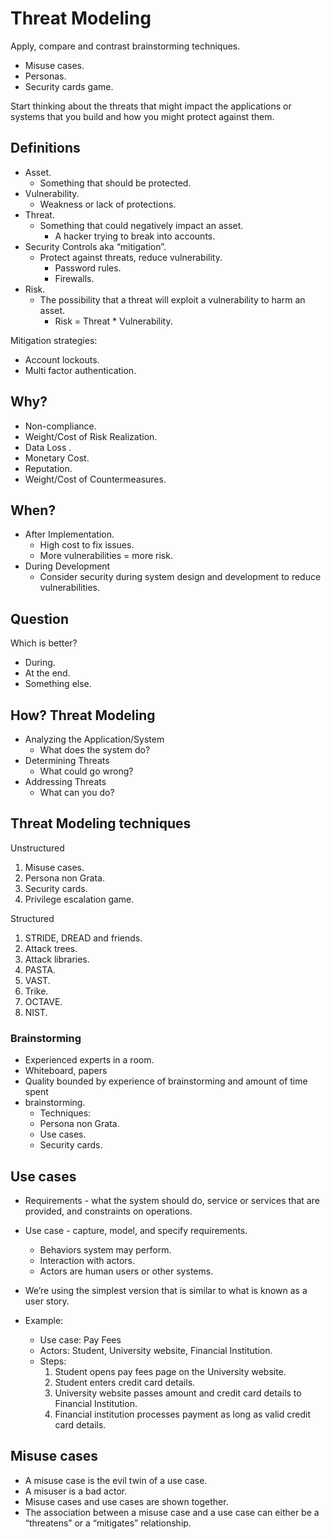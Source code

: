 # Threat Modeling

Apply, compare and contrast brainstorming techniques.
- Misuse cases.
- Personas.
- Security cards game.

Start thinking about the threats that might impact the applications or systems
that you build and how you might protect against them.

## Definitions

- Asset.
    - Something that should be protected.
- Vulnerability.
    - Weakness or lack of protections.
- Threat.
    - Something that could negatively impact an asset.
        - A hacker trying to break into accounts.
- Security Controls aka “mitigation”.
    - Protect against threats, reduce vulnerability.
        - Password rules.
        - Firewalls.
- Risk.
    - The possibility that a threat will exploit a vulnerability to
      harm an asset.
        - Risk = Threat * Vulnerability.

Mitigation strategies:
- Account lockouts.
- Multi factor authentication.

## Why?

- Non-compliance.
- Weight/Cost of Risk Realization.
- Data Loss .
- Monetary Cost.
- Reputation.
- Weight/Cost of Countermeasures.

## When?

- After Implementation.
    - High cost to fix issues.
    - More vulnerabilities = more risk.
- During Development
    - Consider security during system design and development to reduce vulnerabilities.

## Question

Which is better?
- During.
- At the end.
- Something else.

## How? Threat Modeling

- Analyzing the Application/System
    - What does the system do?
- Determining Threats
    - What could go wrong?
- Addressing Threats
    - What can you do?

## Threat Modeling techniques

Unstructured
1. Misuse cases.
2. Persona non Grata.
3. Security cards.
4. Privilege escalation game.

Structured
1. STRIDE, DREAD and friends.
2. Attack trees.
3. Attack libraries.
4. PASTA.
5. VAST.
6. Trike.
7. OCTAVE.
8. NIST.

### Brainstorming

- Experienced experts in a room.
- Whiteboard, papers
- Quality bounded by experience of brainstorming and amount of time spent
- brainstorming.
    - Techniques:
    - Persona non Grata.
    - Use cases.
    - Security cards.

## Use cases

- Requirements - what the system should do, service or services that are
  provided, and constraints on operations.

- Use case - capture, model, and specify requirements.
    - Behaviors system may perform.
    - Interaction with actors. 
    - Actors are human users or other systems.
- We’re using the simplest version that is similar to what is known as a
  user story.
- Example:
    - Use case: Pay Fees
    - Actors: Student, University website, Financial Institution.
    - Steps:
        1. Student opens pay fees page on the University website.
        2. Student enters credit card details.
        3. University website passes amount and credit card details
                       to Financial Institution.
        4. Financial institution processes payment as long as valid
                       credit card details.

## Misuse cases


- A misuse case is the evil twin of a use case.
- A misuser is a bad actor.
- Misuse cases and use cases are shown together.
- The association between a misuse case and a use case can either be a
  “threatens” or a “mitigates” relationship.

